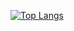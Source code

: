 [![Top Langs](https://github-readme-stats.vercel.app/api/top-langs/?username={kaito0523}
)](https://github.com/anuraghazra/github-readme-stats)


<!---
kaito0523/kaito0523 is a ✨ special ✨ repository because its `README.md` (this file) appears on your GitHub profile.
You can click the Preview link to take a look at your changes.
--->
